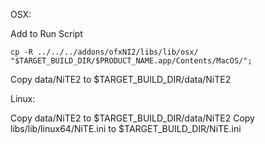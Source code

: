 OSX:

Add to Run Script

	cp -R ../../../addons/ofxNI2/libs/lib/osx/ "$TARGET_BUILD_DIR/$PRODUCT_NAME.app/Contents/MacOS/";


Copy data/NiTE2 to $TARGET_BUILD_DIR/data/NiTE2


Linux:

Copy data/NiTE2 to $TARGET_BUILD_DIR/data/NiTE2
Copy libs/lib/linux64/NiTE.ini to $TARGET_BUILD_DIR/NiTE.ini

